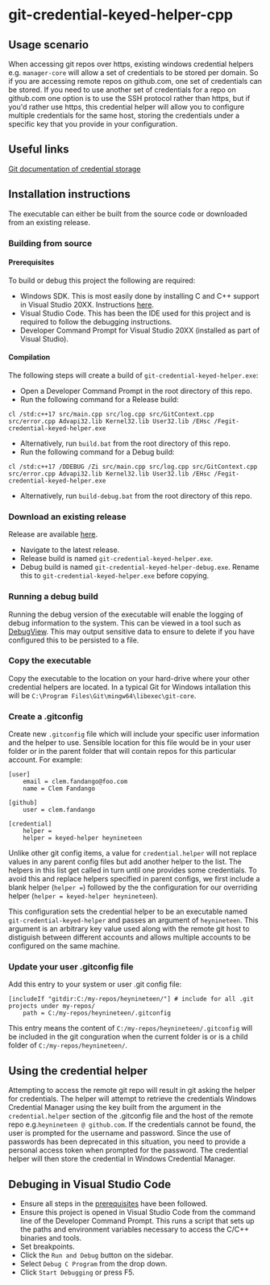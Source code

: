# git-credential-keyed-helper-cpp

## Usage scenario
When accessing git repos over https, existing windows credential helpers e.g. `manager-core` will allow a set of credentials to be stored per domain. So if you are accessing remote repos on github.com, one set of credentials can be stored. If you need to use another set of credentials for a repo on github.com one option is to use the SSH protocol rather than https, but if you'd rather use https, this credential helper will allow you to configure multiple credentials for the same host, storing the credentials under a specific key that you provide in your configuration.

## Useful links
[Git documentation of credential storage](https://git-scm.com/book/en/v2/Git-Tools-Credential-Storage)

## Installation instructions
The executable can either be built from the source code or downloaded from an existing release.

### Building from source
#### Prerequisites
 To build or debug this project the following are required:
- Windows SDK. This is most easily done by installing C and C++ support in Visual Studio 20XX. Instructions [here](https://learn.microsoft.com/en-us/cpp/build/vscpp-step-0-installation?view=msvc-170).
- Visual Studio Code. This has been the IDE used for this project and is required to follow the debugging instructions.
- Developer Command Prompt for Visual Studio 20XX (installed as part of Visual Studio).

#### Compilation
The following steps will create a build of `git-credential-keyed-helper.exe`:
- Open a Developer Command Prompt in the root directory of this repo.
- Run the following command for a Release build:
```
cl /std:c++17 src/main.cpp src/log.cpp src/GitContext.cpp src/error.cpp Advapi32.lib Kernel32.lib User32.lib /EHsc /Fegit-credential-keyed-helper.exe
```
- Alternatively, run `build.bat` from the root directory of this repo.
- Run the following command for a Debug build:
```
cl /std:c++17 /DDEBUG /Zi src/main.cpp src/log.cpp src/GitContext.cpp src/error.cpp Advapi32.lib Kernel32.lib User32.lib /EHsc /Fegit-credential-keyed-helper.exe
```
- Alternatively, run `build-debug.bat` from the root directory of this repo.

### Download an existing release
Release are available [here](../../releases).
- Navigate to the latest release.
- Release build is named `git-credential-keyed-helper.exe`.
- Debug build is named `git-credential-keyed-helper-debug.exe`. Rename this to `git-credential-keyed-helper.exe` before copying.

### Running a debug build
Running the debug version of the executable will enable the logging of debug information to the system. This can be viewed in a tool such as [DebugView](https://learn.microsoft.com/en-us/sysinternals/downloads/debugview). This may output sensitive data to ensure to delete if you have configured this to be persisted to a file.

### Copy the executable
Copy the executable to the location on your hard-drive where your other credential helpers are located. In a typical Git for Windows intallation this will be `C:\Program Files\Git\mingw64\libexec\git-core`.

### Create a .gitconfig
Create new `.gitconfig` file which will include your specific user information and the helper to use. Sensible location for this file would be in your user folder or in the parent folder that will contain repos for this particular account. For example:
```
[user]
    email = clem.fandango@foo.com
    name = Clem Fandango

[github]
    user = clem.fandango

[credential]
    helper = 
    helper = keyed-helper heynineteen
```
Unlike other git config items, a value for `credential.helper` will not replace values in any parent config files but add another helper to the list. The helpers in this list get called in turn until one provides some credentials. To avoid this and replace helpers specified in parent configs, we first include a blank helper (` helper = `) followed by the the configuration for our overriding helper (`helper = keyed-helper heynineteen`).

This configuration sets the credential helper to be an executable named `git-credential-keyed-helper` and passes an argument of `heynineteen`. This argument is an arbitrary key value used along with the remote git host to distiguish between different accounts and allows multiple accounts to be configured on the same machine.

### Update your user .gitconfig file
Add this entry to your system or user .git config file:
```
[includeIf "gitdir:C:/my-repos/heynineteen/"] # include for all .git projects under my-repos/ 
    path = C:/my-repos/heynineteen/.gitconfig
```
This entry means the content of `C:/my-repos/heynineteen/.gitconfig` will be included in the git conguration when the current folder is or is a child folder of `C:/my-repos/heynineteen/`.

## Using the credential helper
Attempting to access the remote git repo will result in git asking the helper for credentials. The helper will attempt to retrieve the credentials Windows Credential Manager using the key built from the argument in the `credential.helper` section of the .gitconfig file and the host of the remote repo e.g.`heynineteen @ github.com`. If the credentials cannot be found, the user is prompted for the username and password. Since the use of passwords has been deprecated in this situation, you need to provide a personal access token when prompted for the password. The credential helper will then store the credential in Windows Credential Manager.

## Debuging in Visual Studio Code
- Ensure all steps in the [prerequisites](#prerequisites) have been followed.
- Ensure this project is opened in Visual Studio Code from the command line of the Developer Command Prompt. This runs a script that sets up the paths and environment variables necessary to access the C/C++ binaries and tools.
- Set breakpoints.
- Click the `Run and Debug` button on the sidebar.
- Select `Debug C Program` from the drop down.
- Click `Start Debugging` or press F5.
